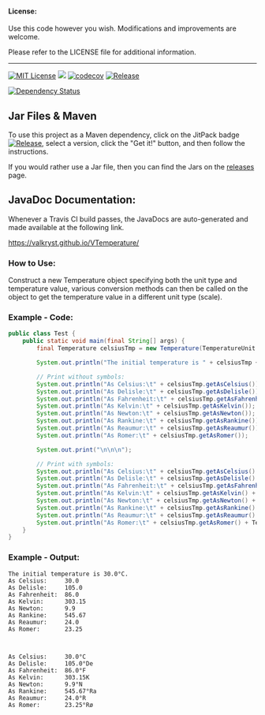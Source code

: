 #### License: 

Use this code however you wish. Modifications and improvements are welcome.

Please refer to the LICENSE file for additional information.

---

[![MIT License](https://img.shields.io/badge/license-MIT_License-green.svg)](https://github.com/Valkryst/VTemperature/blob/master/LICENSE) ![](https://travis-ci.org/Valkryst/VTemperature.svg?branch=master) [![codecov](https://codecov.io/gh/Valkryst/VTemperature/branch/master/graph/badge.svg)](https://codecov.io/gh/Valkryst/VTemperature) [![Release](https://jitpack.io/v/Valkryst/VTemperature.svg)](https://jitpack.io/#Valkryst/VTemperature)

[![Dependency Status](https://www.versioneye.com/user/projects/596d061c368b0800548bc397/badge.svg)](https://www.versioneye.com/user/projects/596d061c368b0800548bc397)

## Jar Files & Maven

To use this project as a Maven dependency, click on the JitPack badge [![Release](https://jitpack.io/v/Valkryst/VTemperature.svg)](https://jitpack.io/#Valkryst/VTemperature), select a version, click the "Get it!" button, and then follow the instructions.

If you would rather use a Jar file, then you can find the Jars on the [releases](https://github.com/Valkryst/VTemperature/releases) page.

## JavaDoc Documentation:

Whenever a Travis CI build passes, the JavaDocs are auto-generated and made available at the following link.

https://valkryst.github.io/VTemperature/

### How to Use:

Construct a new Temperature object specifying both the unit type and temperature value, various conversion
methods can then be called on the object to get the temperature value in a different unit type (scale).

### Example - Code:

```Java
public class Test {
    public static void main(final String[] args) {
        final Temperature celsiusTmp = new Temperature(TemperatureUnit.CELSIUS, 30);

        System.out.println("The initial temperature is " + celsiusTmp + ".");

        // Print without symbols:
        System.out.println("As Celsius:\t" + celsiusTmp.getAsCelsius());
        System.out.println("As Delisle:\t" + celsiusTmp.getAsDelisle());
        System.out.println("As Fahrenheit:\t" + celsiusTmp.getAsFahrenheit());
        System.out.println("As Kelvin:\t" + celsiusTmp.getAsKelvin());
        System.out.println("As Newton:\t" + celsiusTmp.getAsNewton());
        System.out.println("As Rankine:\t" + celsiusTmp.getAsRankine());
        System.out.println("As Reaumur:\t" + celsiusTmp.getAsReaumur());
        System.out.println("As Romer:\t" + celsiusTmp.getAsRomer());

        System.out.print("\n\n\n");

        // Print with symbols:
        System.out.println("As Celsius:\t" + celsiusTmp.getAsCelsius() + TemperatureUnit.getSymbol(TemperatureUnit.CELSIUS));
        System.out.println("As Delisle:\t" + celsiusTmp.getAsDelisle() + TemperatureUnit.getSymbol(TemperatureUnit.DELISLE));
        System.out.println("As Fahrenheit:\t" + celsiusTmp.getAsFahrenheit() + TemperatureUnit.getSymbol(TemperatureUnit.FAHRENHEIT));
        System.out.println("As Kelvin:\t" + celsiusTmp.getAsKelvin() + TemperatureUnit.getSymbol(TemperatureUnit.KELVIN));
        System.out.println("As Newton:\t" + celsiusTmp.getAsNewton() + TemperatureUnit.getSymbol(TemperatureUnit.NEWTON));
        System.out.println("As Rankine:\t" + celsiusTmp.getAsRankine() + TemperatureUnit.getSymbol(TemperatureUnit.RANKINE));
        System.out.println("As Reaumur:\t" + celsiusTmp.getAsReaumur() + TemperatureUnit.getSymbol(TemperatureUnit.REAUMUR));
        System.out.println("As Romer:\t" + celsiusTmp.getAsRomer() + TemperatureUnit.getSymbol(TemperatureUnit.ROMER));
    }
}
```

### Example - Output:

    The initial temperature is 30.0°C.
    As Celsius:	    30.0
    As Delisle:	    105.0
    As Fahrenheit:  86.0
    As Kelvin:      303.15
    As Newton:	    9.9
    As Rankine:	    545.67
    As Reaumur:	    24.0
    As Romer:	    23.25
    
    
    
    As Celsius:	    30.0°C
    As Delisle:	    105.0°De
    As Fahrenheit:	86.0°F
    As Kelvin:	    303.15K
    As Newton:	    9.9°N
    As Rankine:	    545.67°Ra
    As Reaumur:	    24.0°R
    As Romer:	    23.25°Rø

